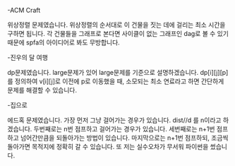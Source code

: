 -ACM Craft

위상정렬 문제였습니다.
위상정렬의 순서대로 이 건물을 짓는 데에 걸리는 최소 시간을 구하면 됩니다. 각 건물들을 그래프로 본다면 사이클이 없는 그래프인 dag로 볼 수 있기 때문에 spfa의 아이디어로 봐도 무방합니다.

-진우의 달 여행

dp문제였습니다.
large문제가 있어 large문제를 기준으로 설명하겠습니다.
dp[i][j][p]를 정의하여 v[i][j]로 이전에 p로 이동했을 때, 소모되는 최소 연료라고 하면 간단하게 문제를 해결할 수 있습니다.


-집으로

에드혹 문제였습니다.
가장 먼저 그냥 걸어가는 경우가 있습니다.
dist//d 를 n이라고 하겠습니다.
두번째로는 n번 점프하고 걸어가는 경우가 있습니다.
세번째로는 n+1번 점프하고 넘어간만큼을 되돌아가는 방법이 있습니다.
마지막으로는 n+1번 점프하되, 조금씩 돌아가면 목적지에 정확히 갈 수 있습니다.
또 저는 실수오차가 무서워 파이썬을 썼습니다.
